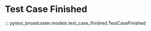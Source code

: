 # Test Case Finished


::: pytest_broadcaster.models.test_case_finished.TestCaseFinished


<style>
  .md-content__button {
    display: none;
  }
</style>
